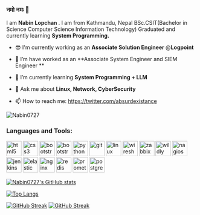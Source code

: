 ### नमो नमः 🙏



I am <b>Nabin Lopchan </b>. I am from Kathmandu, Nepal BSc.CSIT(Bachelor in Science Computer Science Information Technology) Graduated and currently learning <strong><b>System Programming</strong>.</b>

- 😎 I'm currently working as an **Associate Solution Engineer** @**Logpoint**
- 🔭 I’m have worked as an **Associate System Engineer and SIEM Engineer **

- 🌱 I’m currently learning **System Programming  +  LLM**

- 💬 Ask me about **Linux, Network, CyberSecurity**

- 📫 How to reach me: https://twitter.com/absurdexistance

<p align="left"> <img src="https://komarev.com/ghpvc/?username=Nabin0727" alt="Nabin0727" /> </p>

<h3 align="left">Languages and Tools:</h3>
<p align="left"><img src="https://www.vectorlogo.zone/logos/w3_html5/w3_html5-icon.svg" alt="html5" width="40" height="40"/> 
<img src="https://www.vectorlogo.zone/logos/w3_css/w3_css-icon.svg" alt="css3" width="40" height="40"/>
<img src="https://www.vectorlogo.zone/logos/getbootstrap/getbootstrap-icon.svg" alt="bootstrap" width="40" height="40"/>
<img src="https://www.vectorlogo.zone/logos/gnu_bash/gnu_bash-icon.svg" alt="bootstrap" width="40" height="40"/>
<img src="https://www.vectorlogo.zone/logos/python/python-icon.svg" alt="python" width="40" height="40"/>
<img src="https://www.vectorlogo.zone/logos/git-scm/git-scm-icon.svg" alt="git" width="40" height="40"/>
<img src="https://www.vectorlogo.zone/logos/linux/linux-icon.svg" alt="linux" width="40" height="40"/>
<img src="https://www.vectorlogo.zone/logos/wireshark/wireshark-icon.svg" alt="wireshark" width="40" height="40"/>
<img src="https://www.vectorlogo.zone/logos/zabbix/zabbix-icon.svg" alt="zabbix" width="40" height="40"/>
<img src="https://www.vectorlogo.zone/logos/wildfly/wildfly-icon.svg" alt="wildly" width="40" height="40"/>
<img src="https://www.vectorlogo.zone/logos/nagios/nagios-icon.svg" alt="nagios" width="40" height="40"/>
<img src="https://www.vectorlogo.zone/logos/jenkins/jenkins-icon.svg" alt="jenkins" width="40" height="40"/>
<img src="https://www.vectorlogo.zone/logos/elastic/elastic-icon.svg" alt="elastic" width="40" height="40"/>
<img src="https://www.vectorlogo.zone/logos/nginx/nginx-icon.svg" alt="nginx" width="40" height="40"/>
<img src="https://www.vectorlogo.zone/logos/redis/redis-icon.svg" alt="redis" width="40" height="40"/>
<img src="https://www.vectorlogo.zone/logos/prometheusio/prometheusio-icon.svg" alt="prometheuios" width="40" height="40"/>
<img src="https://www.vectorlogo.zone/logos/postgresql/postgresql-icon.svg" alt="postgres" width="40" height="40"/>
</p>

[![Nabin0727's GitHub stats](https://github-readme-stats.vercel.app/api?username=Nabin0727)](https://github.com/anuraghazra/github-readme-stats)

[![Top Langs](https://github-readme-stats.spielers.vercel.app/api/top-langs/?username=Nabin0727&layout=compact&theme=dracula)](https://github.com/Nabin0727/github-readme-stats)

[![GitHub Streak](https://github-readme-streak-stats.herokuapp.com?user=Nabin0727&theme=dracula&date_format=M%20j%5B%2C%20Y%5D)](https://git.io/streak-stats)
[![GitHub Streak](https://streak-stats.demolab.com/?user=Nabin027)](https://git.io/streak-stats)
